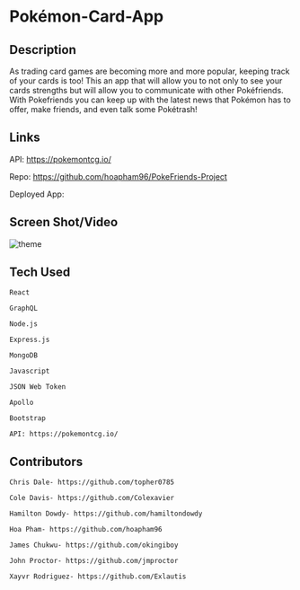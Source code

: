 # Pokémon-Card-App

## Description

As trading card games are becoming more and more popular, keeping track of your cards is too! This an app that will allow you to not only to see your cards strengths but will allow you to communicate with other Pokéfriends. With Pokefriends you can keep up with the latest news that Pokémon has to offer, make friends, and even talk some Pokétrash!                         

## Links

API: https://pokemontcg.io/

Repo: https://github.com/hoapham96/PokeFriends-Project

Deployed App: 


## Screen Shot/Video

![theme](https://user-images.githubusercontent.com/91357329/164351925-dfe73904-f69c-4d1e-a57e-b03396dabbc4.png)


## Tech Used

    React

    GraphQL

    Node.js

    Express.js

    MongoDB

    Javascript

    JSON Web Token

    Apollo

    Bootstrap

    API: https://pokemontcg.io/

## Contributors

    Chris Dale- https://github.com/topher0785

    Cole Davis- https://github.com/Colexavier

    Hamilton Dowdy- https://github.com/hamiltondowdy

    Hoa Pham- https://github.com/hoapham96

    James Chukwu- https://github.com/okingiboy

    John Proctor- https://github.com/jmproctor

    Xayvr Rodriguez- https://github.com/Exlautis

